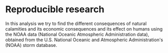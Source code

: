 # Reproducible research
In this analysis we try to find the different consequences of natural calamities and its economic consequences and its effect on humans using the NOAA data (National Oceanic Atmospheric Administration data), obtained from the U.S. National Oceanic and Atmospheric Administration's (NOAA) storm database.
